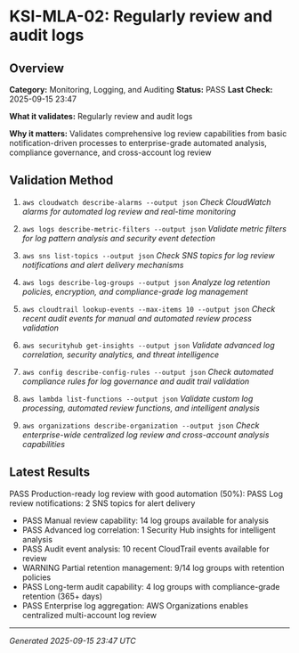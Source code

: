 # KSI-MLA-02: Regularly review and audit logs

## Overview

**Category:** Monitoring, Logging, and Auditing
**Status:** PASS
**Last Check:** 2025-09-15 23:47

**What it validates:** Regularly review and audit logs

**Why it matters:** Validates comprehensive log review capabilities from basic notification-driven processes to enterprise-grade automated analysis, compliance governance, and cross-account log review

## Validation Method

1. `aws cloudwatch describe-alarms --output json`
   *Check CloudWatch alarms for automated log review and real-time monitoring*

2. `aws logs describe-metric-filters --output json`
   *Validate metric filters for log pattern analysis and security event detection*

3. `aws sns list-topics --output json`
   *Check SNS topics for log review notifications and alert delivery mechanisms*

4. `aws logs describe-log-groups --output json`
   *Analyze log retention policies, encryption, and compliance-grade log management*

5. `aws cloudtrail lookup-events --max-items 10 --output json`
   *Check recent audit events for manual and automated review process validation*

6. `aws securityhub get-insights --output json`
   *Validate advanced log correlation, security analytics, and threat intelligence*

7. `aws config describe-config-rules --output json`
   *Check automated compliance rules for log governance and audit trail validation*

8. `aws lambda list-functions --output json`
   *Validate custom log processing, automated review functions, and intelligent analysis*

9. `aws organizations describe-organization --output json`
   *Check enterprise-wide centralized log review and cross-account analysis capabilities*

## Latest Results

PASS Production-ready log review with good automation (50%): PASS Log review notifications: 2 SNS topics for alert delivery
- PASS Manual review capability: 14 log groups available for analysis
- PASS Advanced log correlation: 1 Security Hub insights for intelligent analysis
- PASS Audit event analysis: 10 recent CloudTrail events available for review
- WARNING Partial retention management: 9/14 log groups with retention policies
- PASS Long-term audit capability: 4 log groups with compliance-grade retention (365+ days)
- PASS Enterprise log aggregation: AWS Organizations enables centralized multi-account log review

---
*Generated 2025-09-15 23:47 UTC*
